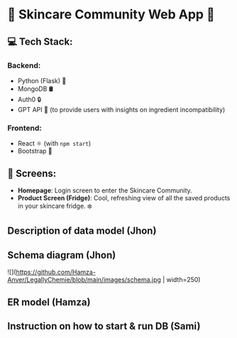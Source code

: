 # 🌸 Skincare Community Web App 🌸

## 💻 Tech Stack:

### Backend:
- Python (Flask) 🐍
- MongoDB 🛢️
- Auth0 🔒
- GPT API 🤖 (to provide users with insights on ingredient incompatibility)

### Frontend:
- React ⚛️ (with `npm start`)
- Bootstrap 🎨

## 📱 Screens:
- **Homepage**: Login screen to enter the Skincare Community.
- **Product Screen (Fridge)**: Cool, refreshing view of all the saved products in your skincare fridge. ❄️

## Description of data model (Jhon)

## Schema diagram (Jhon)
![](https://github.com/Hamza-Anver/LegallyChemie/blob/main/images/schema.jpg | width=250) 

## ER model (Hamza)

## Instruction on how to start & run DB (Sami)
